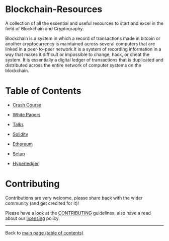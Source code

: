 # Blockchain-Resources
A collection of all the essential and useful resources to start and excel in the field of Blockchain and Cryptography.

Blockchain is a system in which a record of transactions made in bitcoin or another cryptocurrency is maintained across several computers that are linked in a peer-to-peer network.It is a system of recording information in a way that makes it difficult or impossible to change, hack, or cheat the system. It is essentially a digital ledger of transactions that is duplicated and distributed across the entire network of computer systems on the blockchain.



# Table of Contents

- [Crash Course](https://github.com/Data-Science-Community-SRM/Blockchain-Resources/blob/master/Crash%20Course/Crashcourse.md)



- [White Papers](https://github.com/Data-Science-Community-SRM/Blockchain-Resources/blob/master/White%20Papers/Whitepapers.md)



- [Talks](https://github.com/Data-Science-Community-SRM/Blockchain-Resources/blob/master/Solidity/Solidity.md)



- [Solidity](https://github.com/Data-Science-Community-SRM/Blockchain-Resources/blob/master/Solidity/Solidity.md)



- [Ethereum](https://github.com/Data-Science-Community-SRM/Blockchain-Resources/blob/master/Ethereum/Ethereum.md)



- [Setup](https://github.com/Data-Science-Community-SRM/Blockchain-Resources/blob/master/Setup/Setup.md)



- [Hyperledger](https://github.com/Data-Science-Community-SRM/Blockchain-Resources/blob/master/Hyperledger/Hyperledger.md)

# Contributing

Contributions are very welcome, please share back with the wider community (and get credited for it)!

Please have a look at the [CONTRIBUTING]([contributing.md](https://github.com/Data-Science-Community-SRM/Resourceify/blob/master/contributing.md)) guidelines, also have a read about our [licensing](https://github.com/Data-Science-Community-SRM/Resourceify/blob/master/LICENSE) policy.

---

Back to [main page (table of contents)](https://data-science-community-srm.github.io/Resourceify/)

